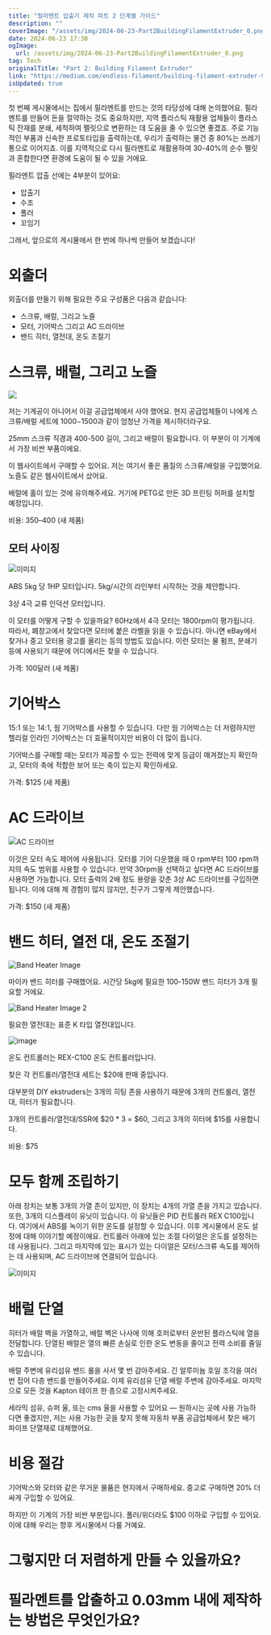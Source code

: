 ```yaml
---
title: "필라멘트 압출기 제작 파트 2 단계별 가이드"
description: ""
coverImage: "/assets/img/2024-06-23-Part2BuildingFilamentExtruder_0.png"
date: 2024-06-23 17:30
ogImage: 
  url: /assets/img/2024-06-23-Part2BuildingFilamentExtruder_0.png
tag: Tech
originalTitle: "Part 2: Building Filament Extruder"
link: "https://medium.com/endless-filament/building-filament-extruder-9cad8df7d357"
isUpdated: true
---
```






첫 번째 게시물에서는 집에서 필라멘트를 만드는 것의 타당성에 대해 논의했어요. 필라멘트를 만들어 돈을 절약하는 것도 중요하지만, 지역 플라스틱 재활용 업체들이 플라스틱 잔재를 분쇄, 세척하여 펠릿으로 변환하는 데 도움을 줄 수 있으면 좋겠죠. 주로 기능적인 부품과 신속한 프로토타입을 출력하는데, 우리가 출력하는 물건 중 80%는 쓰레기통으로 이어지죠. 이를 지역적으로 다시 필라멘트로 재활용하여 30-40%의 순수 펠릿과 혼합한다면 환경에 도움이 될 수 있을 거에요.

필라멘트 압출 선에는 4부분이 있어요:

- 압출기
- 수조
- 폴러
- 꼬임기

그래서, 앞으로의 게시물에서 한 번에 하나씩 만들어 보겠습니다!

<div class="content-ad"></div>

# 외출더

외출더를 만들기 위해 필요한 주요 구성품은 다음과 같습니다:

- 스크류, 배럴, 그리고 노즐
- 모터, 기어박스 그리고 AC 드라이브
- 밴드 히터, 열전대, 온도 조절기

# 스크류, 배럴, 그리고 노즐

<div class="content-ad"></div>

<img src="/assets/img/2024-06-23-Part2BuildingFilamentExtruder_0.png" />

저는 기계공이 아니어서 이걸 공급업체에서 사야 했어요. 현지 공급업체들이 나에게 스크류/배럴 세트에 $1000-$1500과 같이 엄청난 가격을 제시하더라구요.

25mm 스크류 직경과 400-500 길이, 그리고 배럴이 필요합니다. 이 부분이 이 기계에서 가장 비싼 부품이에요.

이 웹사이트에서 구매할 수 있어요. 저는 여기서 좋은 품질의 스크류/배럴을 구입했어요. 노즐도 같은 웹사이트에서 샀어요.

<div class="content-ad"></div>

배럴에 홀이 있는 것에 유의해주세요. 거기에 PETG로 만든 3D 프린팅 허퍼를 설치할 예정입니다.

비용: $350–$400 (새 제품)

## 모터 사이징

![이미지](/assets/img/2024-06-23-Part2BuildingFilamentExtruder_1.png)

<div class="content-ad"></div>

ABS 5kg 당 1HP 모터입니다. 5kg/시간의 라인부터 시작하는 것을 제안합니다.

3상 4극 교류 인덕션 모터입니다.

이 모터를 어떻게 구할 수 있을까요? 60Hz에서 4극 모터는 1800rpm이 평가됩니다. 따라서, 폐창고에서 찾았다면 모터에 붙은 라벨을 읽을 수 있습니다. 아니면 eBay에서 찾거나 중고 모터용 광고를 올리는 등의 방법도 있습니다. 이런 모터는 물 펌프, 분쇄기 등에 사용되기 때문에 어디에서든 찾을 수 있습니다.

가격: 100달러 (새 제품)

<div class="content-ad"></div>

# 기어박스

15:1 또는 14:1, 웜 기어박스를 사용할 수 있습니다. 다만 웜 기어박스는 더 저렴하지만 헬리컬 인라인 기어박스는 더 효율적이지만 비용이 더 많이 듭니다.

기어박스를 구매할 때는 모터가 제공할 수 있는 전력에 맞게 등급이 매겨졌는지 확인하고, 모터의 축에 적합한 보어 또는 축이 있는지 확인하세요.

가격: $125 (새 제품)

<div class="content-ad"></div>

# AC 드라이브

![AC 드라이브](/assets/img/2024-06-23-Part2BuildingFilamentExtruder_2.png)

이것은 모터 속도 제어에 사용됩니다. 모터를 기어 다운했을 때 0 rpm부터 100 rpm까지의 속도 범위를 사용할 수 있습니다. 만약 30rpm을 선택하고 싶다면 AC 드라이브를 사용하면 가능합니다. 모터 출력의 2배 정도 용량을 갖춘 3상 AC 드라이브를 구입하면 됩니다. 이에 대해 제 경험이 많지 않지만, 친구가 그렇게 제안했습니다.

가격: $150 (새 제품)

<div class="content-ad"></div>

# 밴드 히터, 열전 대, 온도 조절기

![Band Heater Image](/assets/img/2024-06-23-Part2BuildingFilamentExtruder_3.png)

마이카 밴드 히터를 구매했어요. 시간당 5kg에 필요한 100-150W 밴드 히터가 3개 필요할 거에요.

![Band Heater Image 2](/assets/img/2024-06-23-Part2BuildingFilamentExtruder_4.png)

<div class="content-ad"></div>

필요한 열전대는 표준 K 타입 열전대입니다.

![image](/assets/img/2024-06-23-Part2BuildingFilamentExtruder_5.png)

온도 컨트롤러는 REX-C100 온도 컨트롤러입니다.

찾은 각 컨트롤러/열전대 세트는 $20에 판매 중입니다.

<div class="content-ad"></div>

대부분의 DIY ekstruders는 3개의 히팅 존을 사용하기 때문에 3개의 컨트롤러, 열전대, 히터가 필요합니다.

3개의 컨트롤러/열전대/SSR에 $20 * 3 = $60, 그리고 3개의 히터에 $15를 사용합니다.

비용: $75

# 모두 함께 조립하기

<div class="content-ad"></div>

아래 장치는 보통 3개의 가열 존이 있지만, 이 장치는 4개의 가열 존을 가지고 있습니다. 또한, 3개의 디스플레이 유닛이 있습니다. 이 유닛들은 PID 컨트롤러 REX C100입니다. 여기에서 ABS를 녹이기 위한 온도를 설정할 수 있습니다. 이후 게시물에서 온도 설정에 대해 이야기할 예정이에요. 컨트롤러 아래에 있는 조절 다이얼은 온도를 설정하는 데 사용됩니다. 그리고 마지막에 있는 표시가 있는 다이얼은 모터/스크류 속도를 제어하는 데 사용되며, AC 드라이브에 연결되어 있습니다.

![이미지](/assets/img/2024-06-23-Part2BuildingFilamentExtruder_6.png)

# 배럴 단열

히터가 배럴 벽을 가열하고, 배럴 벽은 나사에 의해 호퍼로부터 운반된 플라스틱에 열을 전달합니다. 단열된 배럴은 열의 빠른 손실로 인한 온도 변동을 줄이고 전력 소비를 줄일 수 있습니다.

<div class="content-ad"></div>

배럴 주변에 유리섬유 밴드 롤을 사서 몇 번 감아주세요. 긴 알루미늄 호일 조각을 여러 번 접어 다층 밴드를 만들어주세요. 이제 유리섬유 단열 배럴 주변에 감아주세요. 마지막으로 모든 것을 Kapton 테이프 한 층으로 고정시켜주세요.

세라믹 섬유, 슈퍼 울, 또는 cms 울을 사용할 수 있어요 — 원하시는 곳에 사용 가능하다면 좋겠지만, 저는 사용 가능한 곳을 찾지 못해 자동차 부품 공급업체에서 찾은 배기 파이프 단열재로 대체했어요.

# 비용 절감

기어박스와 모터와 같은 무거운 물품은 현지에서 구매하세요. 중고로 구매하면 20% 더 싸게 구입할 수 있어요.

<div class="content-ad"></div>

하지만 이 기계의 가장 비싼 부분입니다. 풀러/위더라도 $100 이하로 구입할 수 있어요. 이에 대해 우리는 향후 게시물에서 다룰 거예요.

# 그렇지만 더 저렴하게 만들 수 있을까요?

# 필라멘트를 압출하고 0.03mm 내에 제작하는 방법은 무엇인가요?